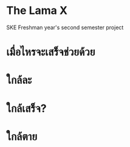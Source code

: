 # The Lama X
SKE Freshman year's second semester project
# เมื่อไหรจะเสร็จช่วยด้วย
# ใกล้ละ
# ใกล้เสร็จ?
# ใกล้ตาย
